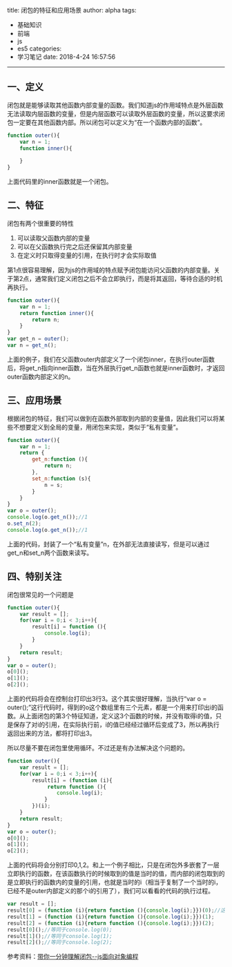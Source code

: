 title: 闭包的特征和应用场景
author: alpha
tags:
  - 基础知识
  - 前端
  - js
  - es5
categories:
  - 学习笔记
date: 2018-4-24 16:57:56
---
<!--以下是正文-->
## 一、定义
闭包就是能够读取其他函数内部变量的函数。我们知道js的作用域特点是外层函数无法读取内层函数的变量，但是内层函数可以读取外层函数的变量，所以这要求闭包一定要在其他函数内部。所以闭包可以定义为“在一个函数内部的函数”。

``` javascript
function outer(){
	var n = 1;
	function inner(){
	
	}
}
```
上面代码里的inner函数就是一个闭包。
<!--more-->
## 二、特征
闭包有两个很重要的特性

 1. 可以读取父函数内部的变量
 2. 可以在父函数执行完之后还保留其内部变量
 3. 在定义时只取得变量的引用，在执行时才会实际取值

第1点很容易理解，因为js的作用域的特点赋予闭包能访问父函数的内部变量。关于第2点，通常我们定义闭包之后不会立即执行，而是将其返回，等待合适的时机再执行。

``` javascript
function outer(){
	var n = 1;
	return function inner(){
		return n;
	}
}
var get_n = outer();
var n = get_n();
```
上面的例子，我们在父函数outer内部定义了一个闭包inner，在执行outer函数后，将get_n指向inner函数，当在外层执行get_n函数也就是inner函数时，才返回outer函数内部定义的n。

## 三、应用场景

根据闭包的特征，我们可以做到在函数外部取到内部的变量值，因此我们可以将某些不想要定义到全局的变量，用闭包来实现，类似于“私有变量”。

``` javascript
function outer(){
	var n = 1;
	return {
		get_n:function (){
			return n;
		},
		set_n:function (s){
			n = s;
		}
	}
}
var o = outer();
console.log(o.get_n());//1
o.set_n(2);
console.log(o.get_n());//1
```
上面的代码，封装了一个“私有变量”n，在外部无法直接读写，但是可以通过get_n和set_n两个函数来读写。

## 四、特别关注
闭包很常见的一个问题是

``` javascript
function outer(){
	var result = [];
	for(var i = 0;i < 3;i++){
		result[i] = function (){
			console.log(i);
		}
	}
	return result;
}
var o = outer();
o[0]();
o[1]();
o[2]();
```
上面的代码将会在控制台打印出3行3。这个其实很好理解，当执行“var o = outer();”这行代码时，得到的o这个数组里有三个元素，都是一个用来打印出i的函数。从上面闭包的第3个特征知道，定义这3个函数的时候，并没有取得i的值，只是保存了对i的引用，在实际执行前，i的值已经经过循环后变成了3，所以再执行返回出来的方法，都将打印出3。

所以尽量不要在闭包里使用循环。不过还是有办法解决这个问题的。

``` javascript
function outer(){
	var result = [];
	for(var i = 0;i < 3;i++){
		result[i] = (function (i){
			 return function (){
				console.log(i);
			}
		})(i);
	}
	return result;
}
var o = outer();
o[0]();
o[1]();
o[2]();
```
上面的代码将会分别打印0,1,2。和上一个例子相比，只是在闭包外多嵌套了一层立即执行的函数，在该函数执行的时候取到的值是当时的值，而内部的闭包取到的是立即执行的函数内的变量的引用，也就是当时的i（相当于复制了一个当时的i，已经不是outer内部定义的那个i的引用了），我们可以看看的代码的执行过程。

``` javascript
var result = [];
result[0] = (function (i){return function (){console.log(i);}})(0);//这里返回的闭包引用的变量i来自于立即执行函数的入参0，所以后面即使outer里的i变化了，也不会影响到闭包引用的变量i
result[1] = (function (i){return function (){console.log(i);}})(1);
result[2] = (function (i){return function (){console.log(i);}})(2);
result[0]();//等同于console.log(0);
result[1]();//等同于console.log(1);
result[2]();//等同于console.log(2);
```

参考资料：[带你一分钟理解闭包--js面向对象编程](https://www.cnblogs.com/qieguo/p/5457040.html)